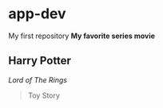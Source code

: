 # app-dev
My first repository
**My favorite series movie**
## Harry Potter
*Lord of The Rings*
> Toy Story 
